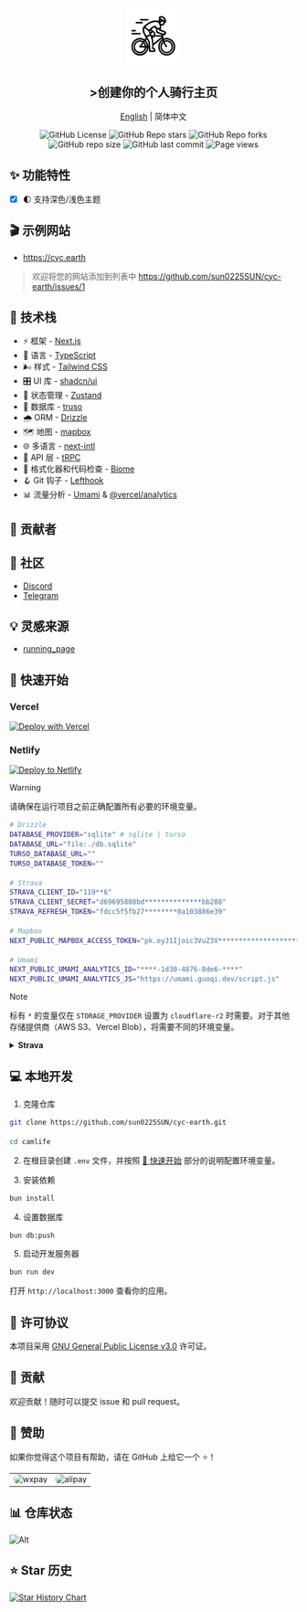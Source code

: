 <div align="center">
  <img src="./readme/images/logo.png" alt="screenshot" width="100" />
  <h2>>创建你的个人骑行主页</h2>

  [English](/README.md) | 简体中文

  <img alt="GitHub License" src="https://img.shields.io/github/license/sun0225SUN/camlife">
  <img alt="GitHub Repo stars" src="https://img.shields.io/github/stars/sun0225SUN/camlife?style=flat">
  <img alt="GitHub Repo forks" src="https://img.shields.io/github/forks/sun0225SUN/camlife?style=flat">
  <img alt="GitHub repo size" src="https://img.shields.io/github/repo-size/sun0225SUN/camlife">
  <img alt="GitHub last commit" src="https://img.shields.io/github/last-commit/sun0225SUN/camlife">
  <img alt="Page views" src="https://komarev.com/ghpvc/?username=camlife&label=Views&color=orange&style=flat"/>

  <!-- <img src="./readme/images/preview.png" alt="screenshot" /> -->
</div>

## ✨ 功能特性

- [x] 🌓 支持深色/浅色主题

## 🎬 示例网站

- https://cyc.earth

> 欢迎将您的网站添加到列表中 https://github.com/sun0225SUN/cyc-earth/issues/1

## 🔨 技术栈

- ⚡ 框架 - [Next.js](https://nextjs.org)
- 🧩 语言 - [TypeScript](https://www.typescriptlang.org)
- 🌬️ 样式 - [Tailwind CSS](https://tailwindcss.com)
- 🎛️ UI 库 - [shadcn/ui](https://ui.shadcn.com)
- 🐻 状态管理 - [Zustand](https://zustand-demo.pmnd.rs)
- 🐘 数据库 - [truso](https://turso.tech)
- 🌧️ ORM - [Drizzle](https://orm.drizzle.team)
- 🗺️ 地图 - [mapbox](https://mapbox.com)
- 🌐 多语言 - [next-intl](https://next-intl.dev)
- 🔗 API 层 - [tRPC](https://trpc.io)
- 🧹 格式化器和代码检查 - [Biome](https://biomejs.dev)
- 🪝 Git 钩子 - [Lefthook](https://lefthook.dev)
- 📊 流量分析 - [Umami](https://umami.is) &  [@vercel/analytics](https://vercel.com/docs/analytics/quickstart?package-manager=bun)


## 👥 贡献者

<!-- readme: collaborators,contributors -start -->

<!-- readme: collaborators,contributors -end -->

## 🍭 社区

- [Discord](https://discord.com/invite/fxARGMmg)
- [Telegram](https://t.me/sunguoqi)

## 💡 灵感来源

- [running_page](https://github.com/yihong0618/running_page)

## 🚀 快速开始

### Vercel

[![Deploy with Vercel](https://vercel.com/button)](https://vercel.com/new/clone?repository-url=https://github.com/sun0225SUN/camlife)

### Netlify

[![Deploy to Netlify](https://www.netlify.com/img/deploy/button.svg)](https://app.netlify.com/start/deploy?repository=https://github.com/sun0225SUN/camlife)

> [!warning]
> 请确保在运行项目之前正确配置所有必要的环境变量。

```bash
# Drizzle
DATABASE_PROVIDER="sqlite" # sqlite | turso
DATABASE_URL="file:./db.sqlite"
TURSO_DATABASE_URL=""
TURSO_DATABASE_TOKEN=""

# Strava
STRAVA_CLIENT_ID="119**6"
STRAVA_CLIENT_SECRET="d69695808bd**************bb288"
STRAVA_REFRESH_TOKEN="fdcc5f5fb27********0a103886e39"

# Mapbox
NEXT_PUBLIC_MAPBOX_ACCESS_TOKEN="pk.eyJ1Ijoic3VuZ3V***********************dxVfugnrCSRT2kw"

# Umami
NEXT_PUBLIC_UMAMI_ANALYTICS_ID="****-1d30-4876-8de6-****"
NEXT_PUBLIC_UMAMI_ANALYTICS_JS="https://umami.guoqi.dev/script.js"
```

> [!note]
> 标有 `*` 的变量仅在 `STORAGE_PROVIDER` 设置为 `cloudflare-r2` 时需要。对于其他存储提供商（AWS S3、Vercel Blob），将需要不同的环境变量。

<details>
<summary><strong>Strava</strong></summary>

https://stravalib.readthedocs.io/en/latest/get-started/authenticate-with-strava.html

</details>


## 💻  本地开发

1. 克隆仓库

```bash
git clone https://github.com/sun0225SUN/cyc-earth.git

cd camlife
```

2. 在根目录创建 `.env` 文件，并按照 [🚀 快速开始](#-快速开始) 部分的说明配置环境变量。

3. 安装依赖

```bash
bun install
```

4. 设置数据库

```bash
bun db:push
```

5. 启动开发服务器

```bash
bun run dev
```

打开 `http://localhost:3000` 查看你的应用。

## 📝 许可协议

本项目采用 [GNU General Public License v3.0](LICENSE) 许可证。

## 🤝 贡献

欢迎贡献！随时可以提交 issue 和 pull request。

## 💖 赞助

如果你觉得这个项目有帮助，请在 GitHub 上给它一个 ⭐️！

<table>
	<tbody>
		<tr>
      <td align="center">
         <img src="https://files.guoqi.dev/wxpay.png" width="250px"  alt="wxpay" style="border-radius:10px;" />
      </td>
      <td align="center">
        <img src="https://files.guoqi.dev/alipay.jpg" width="250px"  alt="alipay" style="border-radius:10px;" />
      </td>
		</tr>
	<tbody>
</table>

## 📊 仓库状态

![Alt](https://repobeats.axiom.co/api/embed/df4c48ad1ab928ba118d1e7a2a5083e3c9ffd665.svg "Repobeats analytics image")

## ⭐ Star 历史

[![Star History Chart](https://api.star-history.com/svg?repos=sun0225SUN/cyc-earth&type=Date)](https://github.com/sun0225SUN/cyc-earth)